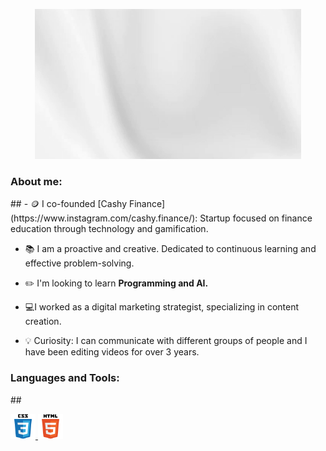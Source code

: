 <p align="center">
  <img src="https://github.com/leeunam/leeunam/raw/main/assets/header-github.gif" alt="Hello, I'm Leunam">
</p>

<h3> About me:</h3>
##
- 🪙 I co-founded [Cashy Finance](https://www.instagram.com/cashy.finance/): Startup focused on finance education through technology and gamification.

- 📚 I am a proactive and creative. Dedicated to continuous learning and effective problem-solving.

- ✏️ I'm looking to learn **Programming and AI.**

- 💻I worked as a digital marketing strategist, specializing in content creation.

- 💡 Curiosity: I can communicate with different groups of people and I have been editing videos for over 3 years.

<h3>Languages and Tools:</h3>
##
<p align="left"> <a href="https://www.w3schools.com/css/" target="_blank" rel="noreferrer"> <img src="https://raw.githubusercontent.com/devicons/devicon/master/icons/css3/css3-original-wordmark.svg" alt="css3" width="40" height="40"/> </a> <a href="https://www.w3.org/html/" target="_blank" rel="noreferrer"> <img src="https://raw.githubusercontent.com/devicons/devicon/master/icons/html5/html5-original-wordmark.svg" alt="html5" width="40" height="40"/> </a> </p>
